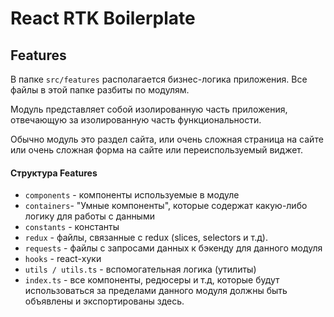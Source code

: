 # React RTK Boilerplate

## Features

В папке `src/features` располагается бизнес-логика приложения. Все файлы в этой папке разбиты по модулям.

Модуль представляет собой изолированную часть приложения, отвечающую за изолированную часть функциональности.

Обычно модуль это раздел сайта, или очень сложная страница на сайте или очень сложная форма на сайте или переиспользуемый виджет.

#### Структура Features

- `components` - компоненты используемые в модуле
- `containers`- "Умные компоненты", которые содержат какую-либо логику для работы с данными
- `constants` - константы
- `redux` - файлы, связанные с redux (slices, selectors и т.д).
- `requests` - файлы с запросами данных к бэкенду для данного модуля
- `hooks` - react-хуки
- `utils / utils.ts` - вспомогательная логика (утилиты)
- `index.ts` - все компоненты, редюсеры и т.д, которые будут использоваться за пределами данного модуля должны быть объявлены и экспортированы здесь.
